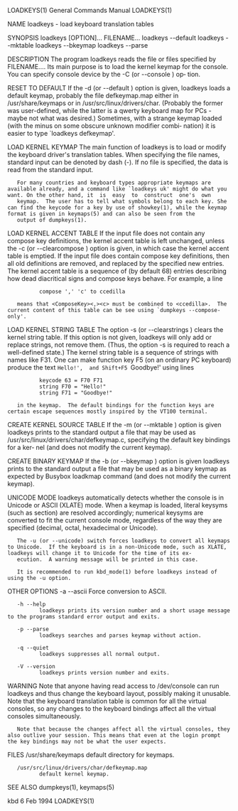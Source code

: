LOADKEYS(1)                                                                               General Commands Manual                                                                               LOADKEYS(1)

NAME
       loadkeys - load keyboard translation tables

SYNOPSIS
       loadkeys [OPTION]... FILENAME...
       loadkeys --default
       loadkeys --mktable
       loadkeys --bkeymap
       loadkeys --parse

DESCRIPTION
       The program loadkeys reads the file or files specified by FILENAME....  Its main purpose is to load the kernel keymap for the console.  You can specify console device by the -C (or --console ) op‐
       tion.

RESET TO DEFAULT
       If  the  -d  (or --default ) option is given, loadkeys loads a default keymap, probably the file defkeymap.map either in /usr/share/keymaps or in /usr/src/linux/drivers/char.  (Probably the former
       was user-defined, while the latter is a qwerty keyboard map for PCs - maybe not what was desired.)  Sometimes, with a strange keymap loaded (with the minus on some obscure unknown modifier  combi‐
       nation) it is easier to type `loadkeys defkeymap'.

LOAD KERNEL KEYMAP
       The  main  function  of loadkeys is to load or modify the keyboard driver's translation tables.  When specifying the file names, standard input can be denoted by dash (-). If no file is specified,
       the data is read from the standard input.

       For many countries and keyboard types appropriate keymaps are available already, and a command like `loadkeys uk' might do what you want. On the other hand, it  is  easy  to  construct  one's  own
       keymap.  The user has to tell what symbols belong to each key. She can find the keycode for a key by use of showkey(1), while the keymap format is given in keymaps(5) and can also be seen from the
       output of dumpkeys(1).

LOAD KERNEL ACCENT TABLE
       If the input file does not contain any compose key definitions, the kernel accent table is left unchanged, unless the -c (or --clearcompose ) option is given, in which case the kernel accent table
       is emptied.  If the input file does contain compose key definitions, then all old definitions are removed, and replaced by the specified new entries.  The kernel accent table is a sequence of  (by
       default 68) entries describing how dead diacritical signs and compose keys behave.  For example, a line

              compose ',' 'c' to ccedilla

       means that <ComposeKey><,><c> must be combined to <ccedilla>.  The current content of this table can be see using `dumpkeys --compose-only'.

LOAD KERNEL STRING TABLE
       The  option  -s  (or  --clearstrings ) clears the kernel string table. If this option is not given, loadkeys will only add or replace strings, not remove them.  (Thus, the option -s is required to
       reach a well-defined state.)  The kernel string table is a sequence of strings with names like F31. One can make function key F5 (on an  ordinary  PC  keyboard)  produce  the  text  `Hello!',  and
       Shift+F5 `Goodbye!' using lines

              keycode 63 = F70 F71
              string F70 = "Hello!"
              string F71 = "Goodbye!"

       in the keymap.  The default bindings for the function keys are certain escape sequences mostly inspired by the VT100 terminal.

CREATE KERNEL SOURCE TABLE
       If  the -m (or --mktable ) option is given loadkeys prints to the standard output a file that may be used as /usr/src/linux/drivers/char/defkeymap.c, specifying the default key bindings for a ker‐
       nel (and does not modify the current keymap).

CREATE BINARY KEYMAP
       If the -b (or --bkeymap ) option is given loadkeys prints to the standard output a file that may be used as a binary keymap as expected by Busybox loadkmap command (and does not modify the current
       keymap).

UNICODE MODE
       loadkeys automatically detects whether the console is in Unicode or ASCII (XLATE) mode.  When a keymap is loaded, literal keysyms (such as section) are resolved accordingly; numerical keysyms  are
       converted to fit the current console mode, regardless of the way they are specified (decimal, octal, hexadecimal or Unicode).

       The -u (or --unicode) switch forces loadkeys to convert all keymaps to Unicode.  If the keyboard is in a non-Unicode mode, such as XLATE, loadkeys will change it to Unicode for the time of its ex‐
       ecution.  A warning message will be printed in this case.

       It is recommended to run kbd_mode(1) before loadkeys instead of using the -u option.

OTHER OPTIONS
       -a --ascii
              Force conversion to ASCII.

       -h --help
              loadkeys prints its version number and a short usage message to the programs standard error output and exits.

       -p --parse
              loadkeys searches and parses keymap without action.

       -q --quiet
              loadkeys suppresses all normal output.

       -V --version
              loadkeys prints version number and exits.

WARNING
       Note  that  anyone  having read access to /dev/console can run loadkeys and thus change the keyboard layout, possibly making it unusable. Note that the keyboard translation table is common for all
       the virtual consoles, so any changes to the keyboard bindings affect all the virtual consoles simultaneously.

       Note that because the changes affect all the virtual consoles, they also outlive your session. This means that even at the login prompt the key bindings may not be what the user expects.

FILES
       /usr/share/keymaps
              default directory for keymaps.

       /usr/src/linux/drivers/char/defkeymap.map
              default kernel keymap.

SEE ALSO
       dumpkeys(1), keymaps(5)

kbd                                                                                              6 Feb 1994                                                                                     LOADKEYS(1)
